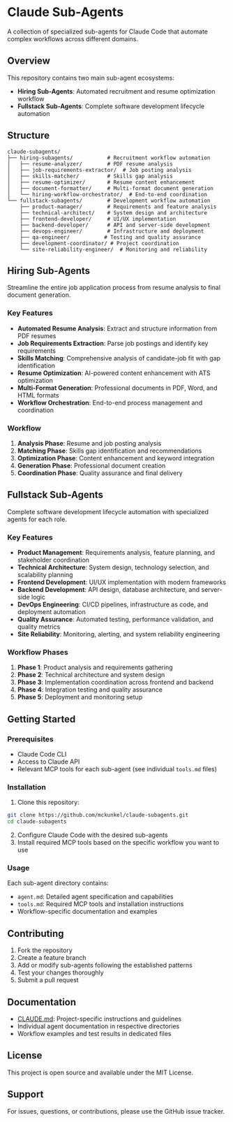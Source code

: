# Claude Sub-Agents

A collection of specialized sub-agents for Claude Code that automate complex workflows across different domains.

## Overview

This repository contains two main sub-agent ecosystems:

- **Hiring Sub-Agents**: Automated recruitment and resume optimization workflow
- **Fullstack Sub-Agents**: Complete software development lifecycle automation

## Structure

```
claude-subagents/
├── hiring-subagents/           # Recruitment workflow automation
│   ├── resume-analyzer/        # PDF resume analysis
│   ├── job-requirements-extractor/  # Job posting analysis
│   ├── skills-matcher/         # Skills gap analysis
│   ├── resume-optimizer/       # Resume content enhancement
│   ├── document-formatter/     # Multi-format document generation
│   └── hiring-workflow-orchestrator/  # End-to-end coordination
└── fullstack-subagents/        # Development workflow automation
    ├── product-manager/        # Requirements and feature analysis
    ├── technical-architect/    # System design and architecture
    ├── frontend-developer/     # UI/UX implementation
    ├── backend-developer/      # API and server-side development
    ├── devops-engineer/        # Infrastructure and deployment
    ├── qa-engineer/           # Testing and quality assurance
    ├── development-coordinator/ # Project coordination
    └── site-reliability-engineer/  # Monitoring and reliability
```

## Hiring Sub-Agents

Streamline the entire job application process from resume analysis to final document generation.

### Key Features

- **Automated Resume Analysis**: Extract and structure information from PDF resumes
- **Job Requirements Extraction**: Parse job postings and identify key requirements
- **Skills Matching**: Comprehensive analysis of candidate-job fit with gap identification
- **Resume Optimization**: AI-powered content enhancement with ATS optimization
- **Multi-Format Generation**: Professional documents in PDF, Word, and HTML formats
- **Workflow Orchestration**: End-to-end process management and coordination

### Workflow

1. **Analysis Phase**: Resume and job posting analysis
2. **Matching Phase**: Skills gap identification and recommendations
3. **Optimization Phase**: Content enhancement and keyword integration
4. **Generation Phase**: Professional document creation
5. **Coordination Phase**: Quality assurance and final delivery

## Fullstack Sub-Agents

Complete software development lifecycle automation with specialized agents for each role.

### Key Features

- **Product Management**: Requirements analysis, feature planning, and stakeholder coordination
- **Technical Architecture**: System design, technology selection, and scalability planning
- **Frontend Development**: UI/UX implementation with modern frameworks
- **Backend Development**: API design, database architecture, and server-side logic
- **DevOps Engineering**: CI/CD pipelines, infrastructure as code, and deployment automation
- **Quality Assurance**: Automated testing, performance validation, and quality metrics
- **Site Reliability**: Monitoring, alerting, and system reliability engineering

### Workflow Phases

1. **Phase 1**: Product analysis and requirements gathering
2. **Phase 2**: Technical architecture and system design
3. **Phase 3**: Implementation coordination across frontend and backend
4. **Phase 4**: Integration testing and quality assurance
5. **Phase 5**: Deployment and monitoring setup

## Getting Started

### Prerequisites

- Claude Code CLI
- Access to Claude API
- Relevant MCP tools for each sub-agent (see individual `tools.md` files)

### Installation

1. Clone this repository:
```bash
git clone https://github.com/mckunkel/claude-subagents.git
cd claude-subagents
```

2. Configure Claude Code with the desired sub-agents
3. Install required MCP tools based on the specific workflow you want to use

### Usage

Each sub-agent directory contains:
- `agent.md`: Detailed agent specification and capabilities
- `tools.md`: Required MCP tools and installation instructions
- Workflow-specific documentation and examples

## Contributing

1. Fork the repository
2. Create a feature branch
3. Add or modify sub-agents following the established patterns
4. Test your changes thoroughly
5. Submit a pull request

## Documentation

- [CLAUDE.md](./CLAUDE.md): Project-specific instructions and guidelines
- Individual agent documentation in respective directories
- Workflow examples and test results in dedicated files

## License

This project is open source and available under the MIT License.

## Support

For issues, questions, or contributions, please use the GitHub issue tracker.